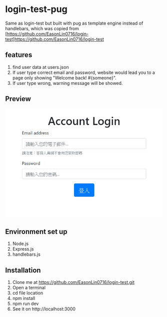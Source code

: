# login-test-pug
Same as login-test but built with pug as template engine instead of handlebars, which was copied from [https://github.com/EasonLin0716/login-test]https://github.com/EasonLin0716/login-test

## features
1. find user data at users.json
2. If user type correct email and password, website would lead you to a page only showing "Welcome back! #{someone}".
3. If user type wrong, warning message will be showed.

## Preview
![Cover](https://github.com/EasonLin0716/login-test/blob/master/previews/login-test-preview.JPG)

## Environment set up
1. Node.js
2. Express.js
3. handlebars.js

## Installation
1. Clone me at https://github.com/EasonLin0716/login-test.git
2. Open a terminal
3. cd file location
4. npm install
5. npm run dev
6. See it on http://localhost:3000
